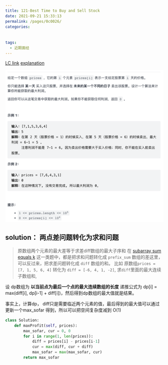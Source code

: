 ```yaml
---
title: 121-Best Time to Buy and Sell Stock
date: 2021-09-21 15:33:13
permalink: /pages/0c0026/
categories:
  

tags:
  - 近期面经
---
```

[LC link](https://leetcode-cn.com/problems/best-time-to-buy-and-sell-stock/)
[explanation](https://leetcode-cn.com/problems/best-time-to-buy-and-sell-stock/solution/121-mai-mai-gu-piao-de-zui-jia-shi-ji-dp-7-xing-ji/)


![](https://raw.githubusercontent.com/emmableu/image/master/121-0.png)

## solution： 两点差问题转化为求和问题
> 原数组两个元素的最大差等于求差diff数组的最大子序和
在 [subarray sum equals k](https://emmableu.github.io/leetcode-note-site/pages/leetcode560) 这一类题中，都是把求和问题转化成 `prefix_sum` 数组的差这里，可以反过来，把求差问题转化成 `diff` 数组的和。 比如
原数组`prices = [7, 1, 5, 6, 4]` 转化为 `diff = [-6, 4, 1, -2]`, 求`diff`里面的最大连续子数组和,

设 dp数组为 **以当前点为最后一个点的最大连续数组的长度** 递推公式为 dp[i] = max(diff[i], dp[i-1] + diff[i])，然后得到dp数组的最大值就是结果。

事实上，计算dp， diff只是需要临近两个元素的值，最后得到的最大值可以通过更新一个max_sofar 得到，所以可以把空间复杂度减到 O(1)

```python
class Solution:
    def maxProfit(self, prices):
        max_sofar, cur = 0, 0
        for i in range(1, len(prices)):
            diff = prices[i] - prices[i-1]
            cur = max(diff, cur + diff)
            max_sofar = max(max_sofar, cur)
        return max_sofar
```
